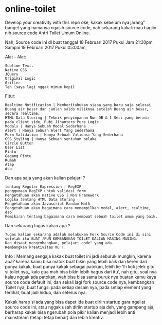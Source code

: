 # online-toilet
Develop your creativity with this repo
oke, kakak sebelum nya jarang" banget yang namanya ngasih source code, nah sekarang kakak mau bagiin nih source code Antri Toilet Umum Online.

 

Nah, Source code ini di buat tanggal 18 Februari 2017 Pukul Jam 21:30pm Sampai 19 Februari 2017 Pukul 05:00am,

Alat - Alat:

    Sublime Text.
    Native CSS
    JQuery
    Original Logic
    Gritter
    Teh (saya lagi nggak minum kopi)

Fitur:

    Realtime Notification | Memberitahukan siapa yang baru saja selesai Buang air besar dan jumlah saldo miliknya setelah Buang air besar, secara realtime.
    HTML Data Storing | Teknik penyimpanan Non DB & 1 Sesi yang berada pada client side, Rubi Jihantoro Pure Logic
    Modals | Hanya Sebuah Modal Sederhana
    Alert | Hanya Sebuah Alert Yang Sederhana
    Form Validation | Hanya Sebuah Validasi Yang Sederhana
    CSS Styling | Hanya Sebuah sentuhan belaka
    Circle Button
    User List
    Pintu
    Gagang Pintu
    Rumah
    Atap
    dsb

Dan apa saja yang akan kalian pelajari ?

    tentang Regular Expression | RegEXP
    penggunaan RegEXP untuk validasi form
    Pengetahuan akan native CSS | Non Framework
    Logika tentang HTML Data Storing
    Pengetahuan akan Javascript Random Math
    Pengetahuan akan bagaimana cara menampilkan modal, alert, realtime, dsb
    Pemikiran tentang bagaimana cara membuat sebuah toilet umum yang baik.

Dan sekarang tugas kalian apa ?

    Tugas kalian sekarang adalah melakukan Fork Source Code ini di sini setelah itu BUAT /PUN KEMBANGKAN TOILET KALIAN MASING MASING.
    Dan disaat mengembangkan, pelajari code" yang ada.
    Kembangkan kreativitas mu !.

Info : Memang sengaja kakak buat toilet ini jadi seburuk mungkin, karena apa? karena kamu bisa matok buat bikin yang lebih baik dan keren dari punya kakak, buat punya kakak sebagai patokan, lebih ke 'Ih kok jelek gitu si toilet nya,, kalo gua mah bisa bikin lebih bagus dari itu', nah gitu, soal nya kalau nggak ada patokan, wah bisa bisa sama buruk nya buatan kamu kaya source code default ini, dan sekali lagi fork source code nya, kembangkan Toilet nya, buat fungsi pada setiap desain nya, pada setiap element yang terlihat, buat jadi hidup, dan seterus nya.

Kakak harap si ada yang bisa dapet ide buat diriin startup gara ngeliat source code ini, atau nggak usah diriin startup aja deh, yang gampang aja, berharap kakak bisa ngerubah pola pikir kalian menjadi lebih anti mainstream (tetapi tetap benar) dan lebih kreativ.
